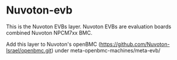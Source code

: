 Nuvoton-evb
===========

This is the Nuvoton EVBs layer.
Nuvoton EVBs are evaluation boards combined Nuvoton NPCM7xx BMC.

Add this layer to Nuvoton's openBMC (https://github.com/Nuvoton-Israel/openbmc.git) under meta-openbmc-machines/meta-evb/
